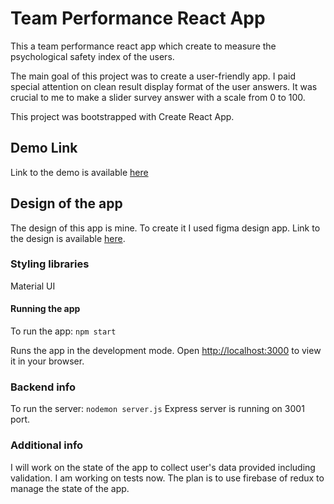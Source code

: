 # Team Performance React App

This a team performance react app which create to measure the psychological safety index of the users.

The main goal of this project was to create a user-friendly app. 
I paid special attention on clean result display format of the user answers.
It was crucial to me to make a slider survey answer with a scale from 0 to 100. 

This project was bootstrapped with Create React App.

## Demo Link

Link to the demo is available [here](https://team-performance-app.netlify.app/)

## Design of the app

The design of this app is mine. To create it I used figma design app. 
Link to the design is available [here](https://www.figma.com/file/0OXyTxjtiuRtFhusnVmXdg/Untitled?node-id=0%3A1).

### Styling libraries

Material UI

#### Running the app

To run the app: `npm start`

Runs the app in the development mode.
Open [http://localhost:3000](http://localhost:3000) to view it in your browser.

### Backend info

To run the server: `nodemon server.js`
Express server is running on 3001 port. 

### Additional info

I will work on the state of the app to collect user's data provided including validation.
I am working on tests now. 
The plan is to use firebase of redux to manage the state of the app. 

